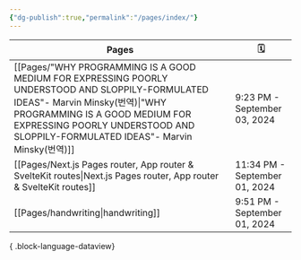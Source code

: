 ```yaml
---
{"dg-publish":true,"permalink":"/pages/index/"}
---
```


| Pages                                                                                                                                                                                                                                                   | 🗓️                           |
| ------------------------------------------------------------------------------------------------------------------------------------------------------------------------------------------------------------------------------------------------------- | ----------------------------- |
| [[Pages/"WHY PROGRAMMING IS A GOOD MEDIUM FOR EXPRESSING POORLY UNDERSTOOD AND SLOPPILY-FORMULATED IDEAS"- Marvin Minsky(번역)\|"WHY PROGRAMMING IS A GOOD MEDIUM FOR EXPRESSING POORLY UNDERSTOOD AND SLOPPILY-FORMULATED IDEAS"- Marvin Minsky(번역)]] | 9:23 PM - September 03, 2024  |
| [[Pages/Next.js Pages router, App router & SvelteKit routes\|Next.js Pages router, App router & SvelteKit routes]]                                                                                                                                   | 11:34 PM - September 01, 2024 |
| [[Pages/handwriting\|handwriting]]                                                                                                                                                                                                                   | 9:51 PM - September 01, 2024  |

{ .block-language-dataview}


